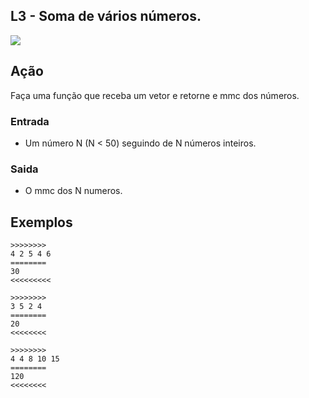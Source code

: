 ## L3 - Soma de vários números.

![](__capa.jpg)
[](solver.py)

## Ação

Faça uma função que receba um vetor e retorne e mmc dos números.

### Entrada

*   Um número N (N < 50) seguindo de N números inteiros.

### Saida

*   O mmc dos N numeros.

## Exemplos

```
>>>>>>>>
4 2 5 4 6
========
30
<<<<<<<<<

>>>>>>>>
3 5 2 4
========
20
<<<<<<<<

>>>>>>>>
4 4 8 10 15
========
120
<<<<<<<<
```
